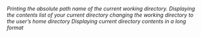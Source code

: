 *Printing the absolute path name of the current working directory.*
*Displaying the contents list of your current directory*
*changing the working directory to the user’s home directory*
*Displaying current directory contents in a long format*
